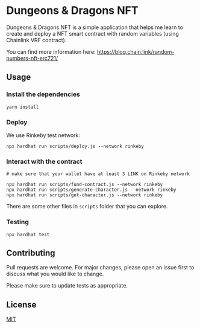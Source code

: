 
# Dungeons & Dragons NFT

Dungeons & Dragons NFT is a simple application that helps me learn to create and deploy a NFT smart contract with random variables (using Chainlink VRF contract).

You can find more information here: https://blog.chain.link/random-numbers-nft-erc721/

## Usage

### Install the dependencies

```
yarn install
```

### Deploy

We use Rinkeby test network:

```
npx hardhat run scripts/deploy.js --network rinkeby
```

### Interact with the contract

```
# make sure that your wallet have at least 3 LINK on Rinkeby network

npx hardhat run scripts/fund-contract.js --network rinkeby
npx hardhat run scripts/generate-character.js --network rinkeby
npx hardhat run scripts/get-character.js --network rinkeby
```

There are some other files in `scripts` folder that you can explore.

### Testing

```
npx hardhat test
```

## Contributing
Pull requests are welcome. For major changes, please open an issue first to discuss what you would like to change.

Please make sure to update tests as appropriate.

## License
[MIT](https://choosealicense.com/licenses/mit/)
